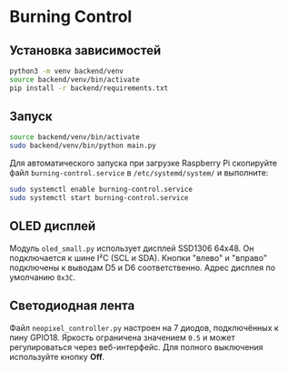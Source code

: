 # Burning Control

## Установка зависимостей

```bash
python3 -m venv backend/venv
source backend/venv/bin/activate
pip install -r backend/requirements.txt
```

## Запуск

```bash
source backend/venv/bin/activate
sudo backend/venv/bin/python main.py
```

Для автоматического запуска при загрузке Raspberry Pi скопируйте файл
`burning-control.service` в `/etc/systemd/system/` и выполните:

```bash
sudo systemctl enable burning-control.service
sudo systemctl start burning-control.service
```

## OLED дисплей

Модуль `oled_small.py` использует дисплей SSD1306 64x48.
Он подключается к шине I²C (SCL и SDA). Кнопки "влево" и "вправо"
подключены к выводам D5 и D6 соответственно. Адрес дисплея по умолчанию
`0x3C`.

## Светодиодная лента

Файл `neopixel_controller.py` настроен на 7 диодов, подключённых к пину GPIO18.
Яркость ограничена значением `0.5` и может регулироваться через веб-интерфейс.
Для полного выключения используйте кнопку **Off**.
